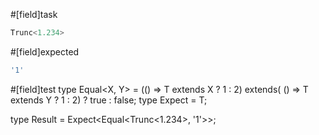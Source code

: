 #[field]task
```ts
Trunc<1.234>
```

#[field]expected
```ts
'1'
```

#[field]test
type Equal<X, Y> = (<T>() => T extends X ? 1 : 2) extends(
    <T>() => T extends Y ? 1 : 2) ? true : false;
type Expect<T extends true> = T;

type Result = Expect<Equal<Trunc<1.234>, '1'>>;